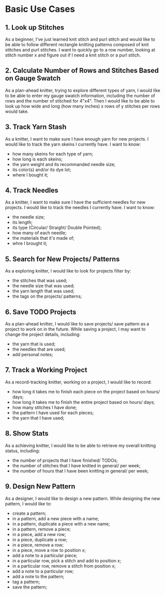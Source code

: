 # Basic Use Cases

## 1. Look up Stitches
As a beginner, I've just learned knit stitch and purl stitch and would like to be able to follow different rectangle knitting patterns composed of knit stitches and purl stitches. I want to quickly go to a row number, looking at stitch number x and figure out if I need a knit stitch or a purl stitch.

## 2. Calculate Number of Rows and Stitches Based on Gauge Swatch
As a plan-ahead knitter, trying to explore different types of yarn, I would like to be able to enter my gauge swatch information, including the number of rows and the number of stitched for 4"x4". Then I would like to be able to look up how wide and long (how many inches) x rows of y stitches per rows would take.

## 3. Track Yarn Stash
As a knitter, I want to make sure I have enough yarn for new projects. I would like to track the yarn skeins I currently have. I want to know:
* how many skeins for each type of yarn;
* how long is each skeins;
* the yarn weight and its recommanded needle size;
* its color(s) and/or its dye lot;
* where I bought it;

## 4. Track Needles
As a knitter, I want to make sure I have the sufficient needles for new projects. I would like to track the needles I currently have. I want to know:
* the needle size;
* its length;
* its type (Circular/ Straight/ Double Pointed);
* how many of each needle;
* the materials that it's made of;
* whre I brought it;

## 5. Search for New Projects/ Patterns
As a exploring knitter, I would like to look for projects filter by:
* the stitches that was used;
* the needle size that was used;
* the yarn length that was used;
* the tags on the projects/ patterns;

## 6. Save TODO Projects
As a plan-ahead knitter, I would like to save projects/ save pattern as a project to work on in the future. While saving a project, I may want to change the project details, including:
* the yarn that is used;
* the needles that are used;
* add personal notes;

## 7. Track a Working Project
As a record-tracking knitter, working on a project, I would like to record:
* how long it takes me to finish each piece on the project based on hours/ days;
* how long it takes me to finish the entire project based on hours/ days;
* how many stitches I have done;
* the pattern I have used for each pieces;
* the yarn that I have used;

## 8. Show Stats
As a achieving knitter, I would like to be able to retrieve my overall knitting status, including:
* the number of projects that I have finished/ TODOs;
* the number of stitches that I have knitted in general/ per week;
* the number of hours that I have been knitting in general/ per week;

## 9. Design New Pattern
As a designer, I would like to design a new pattern. While designing the new pattern, I would like to:
* create a pattern;
* in a pattern, add a new piece with a name;
* in a pattern, duplicate a piece with a new name;
* in a pattern, remove a piece;
* in a piece, add a new row;
* in a piece, duplicate a row;
* in a piece, remove a row;
* in a piece, move a row to position x;
* add a note to a particular piece;
* in a particular row, pick a stitch and add to position x;
* in a particular row, remove a stitch from position x;
* add a note to a particular row;
* add a note to the pattern;
* tag a pattern;
* save the pattern;

